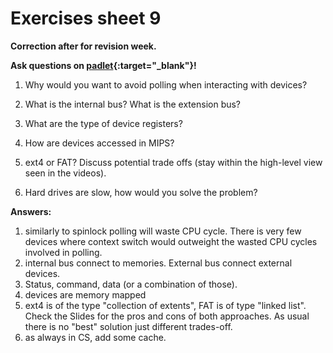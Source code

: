 # Exercises sheet 9

**Correction after for revision week.**

**Ask questions on [padlet](https://uob.padlet.org/sanjayrawat/nndaw2bef7vf8jgr){:target="_blank"}!**

1. Why would you want to avoid polling when interacting with devices?

	
2. What is the internal bus? What is the extension bus?

	
3. What are the type of device registers?

4. How are devices accessed in MIPS?

	
5. ext4 or FAT? Discuss potential trade offs (stay within the high-level view seen in the videos).


6. Hard drives are slow, how would you solve the problem?

	






**Answers:**
1. similarly to spinlock polling will waste CPU cycle. There is very few devices where context switch would outweight the wasted CPU cycles involved in polling.
2. internal bus connect to memories. External bus connect external devices.
3. Status, command, data (or a combination of those).
4. devices are memory mapped
5. 	 ext4 is of the type "collection of extents", FAT is of type "linked list". Check the Slides for the pros and cons of both approaches. As usual there is no "best" solution just different trades-off.
6. as always in CS, add some cache.
